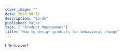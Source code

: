 ```yaml
---
cover_image: ""
date: 2020-08-12
description: "To-do"
published: false
tags: [ "Product Management"]
title: "How to design products for behavioral change"
---
```


Life is over!
